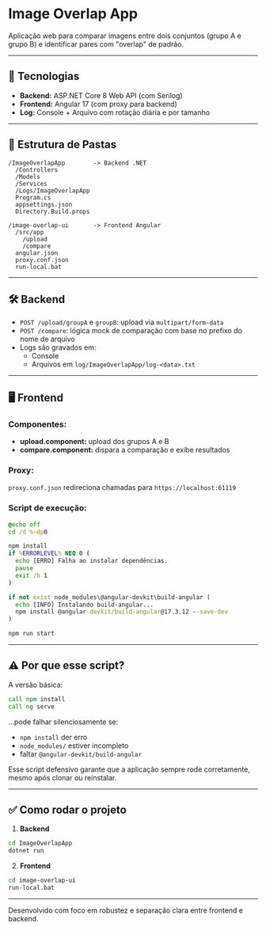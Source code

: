 # Image Overlap App

Aplicação web para comparar imagens entre dois conjuntos (grupo A e grupo B) e identificar pares com "overlap" de padrão.

---

## 🧱 Tecnologias

- **Backend:** ASP.NET Core 8 Web API (com Serilog)
- **Frontend:** Angular 17 (com proxy para backend)
- **Log:** Console + Arquivo com rotação diária e por tamanho

---

## 📁 Estrutura de Pastas

```
/ImageOverlapApp        -> Backend .NET
  /Controllers
  /Models
  /Services
  /Logs/ImageOverlapApp
  Program.cs
  appsettings.json
  Directory.Build.props

/image-overlap-ui       -> Frontend Angular
  /src/app
    /upload
    /compare
  angular.json
  proxy.conf.json
  run-local.bat
```

---

## 🛠️ Backend

- `POST /upload/groupA` e `groupB`: upload via `multipart/form-data`
- `POST /compare`: lógica mock de comparação com base no prefixo do nome de arquivo
- Logs são gravados em:
  - Console
  - Arquivos em `log/ImageOverlapApp/log-<data>.txt`

---

## 🖥️ Frontend

### Componentes:
- **upload.component:** upload dos grupos A e B
- **compare.component:** dispara a comparação e exibe resultados

### Proxy:
`proxy.conf.json` redireciona chamadas para `https://localhost:61119`

### Script de execução:
```bat
@echo off
cd /d %~dp0

npm install
if %ERRORLEVEL% NEQ 0 (
  echo [ERRO] Falha ao instalar dependências.
  pause
  exit /b 1
)

if not exist node_modules\@angular-devkit\build-angular (
  echo [INFO] Instalando build-angular...
  npm install @angular-devkit/build-angular@17.3.12 --save-dev
)

npm run start
```

---

## ⚠️ Por que esse script?

A versão básica:
```bat
call npm install
call ng serve
```

...pode falhar silenciosamente se:
- `npm install` der erro
- `node_modules/` estiver incompleto
- faltar `@angular-devkit/build-angular`

Esse script defensivo garante que a aplicação sempre rode corretamente, mesmo após clonar ou reinstalar.

---

## ✅ Como rodar o projeto

1. **Backend**
```bash
cd ImageOverlapApp
dotnet run
```

2. **Frontend**
```bash
cd image-overlap-ui
run-local.bat
```

---

Desenvolvido com foco em robustez e separação clara entre frontend e backend.